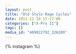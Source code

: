```yaml
---
layout: post
title: "Old Style Rage Cycles"
date: 2011-12-10 17:17:00
categories: ["X-Pro II"]
tags: []
media_id: "409822792_326209"
---
```


{% instagram %}
